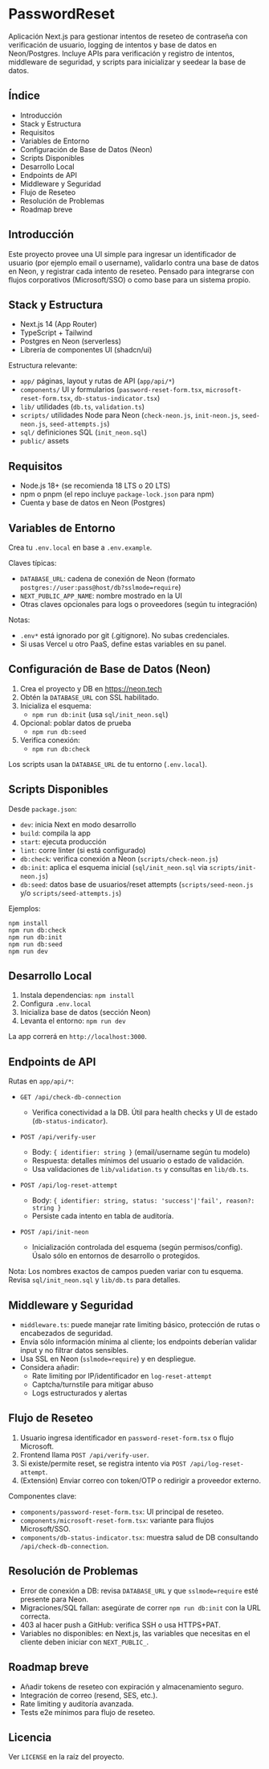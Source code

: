 # PasswordReset

Aplicación Next.js para gestionar intentos de reseteo de contraseña con verificación de usuario, logging de intentos y base de datos en Neon/Postgres. Incluye APIs para verificación y registro de intentos, middleware de seguridad, y scripts para inicializar y seedear la base de datos.

## Índice
- Introducción
- Stack y Estructura
- Requisitos
- Variables de Entorno
- Configuración de Base de Datos (Neon)
- Scripts Disponibles
- Desarrollo Local
- Endpoints de API
- Middleware y Seguridad
- Flujo de Reseteo
- Resolución de Problemas
- Roadmap breve

## Introducción
Este proyecto provee una UI simple para ingresar un identificador de usuario (por ejemplo email o username), validarlo contra una base de datos en Neon, y registrar cada intento de reseteo. Pensado para integrarse con flujos corporativos (Microsoft/SSO) o como base para un sistema propio.

## Stack y Estructura
- Next.js 14 (App Router)
- TypeScript + Tailwind
- Postgres en Neon (serverless)
- Librería de componentes UI (shadcn/ui)

Estructura relevante:
- `app/` páginas, layout y rutas de API (`app/api/*`)
- `components/` UI y formularios (`password-reset-form.tsx`, `microsoft-reset-form.tsx`, `db-status-indicator.tsx`)
- `lib/` utilidades (`db.ts`, `validation.ts`)
- `scripts/` utilidades Node para Neon (`check-neon.js`, `init-neon.js`, `seed-neon.js`, `seed-attempts.js`)
- `sql/` definiciones SQL (`init_neon.sql`)
- `public/` assets

## Requisitos
- Node.js 18+ (se recomienda 18 LTS o 20 LTS)
- npm o pnpm (el repo incluye `package-lock.json` para npm)
- Cuenta y base de datos en Neon (Postgres)

## Variables de Entorno
Crea tu `.env.local` en base a `.env.example`.

Claves típicas:
- `DATABASE_URL`: cadena de conexión de Neon (formato `postgres://user:pass@host/db?sslmode=require`)
- `NEXT_PUBLIC_APP_NAME`: nombre mostrado en la UI
- Otras claves opcionales para logs o proveedores (según tu integración)

Notas:
- `.env*` está ignorado por git (.gitignore). No subas credenciales.
- Si usas Vercel u otro PaaS, define estas variables en su panel.

## Configuración de Base de Datos (Neon)
1) Crea el proyecto y DB en https://neon.tech
2) Obtén la `DATABASE_URL` con SSL habilitado.
3) Inicializa el esquema:
   - `npm run db:init` (usa `sql/init_neon.sql`)
4) Opcional: poblar datos de prueba
   - `npm run db:seed`
5) Verifica conexión:
   - `npm run db:check`

Los scripts usan la `DATABASE_URL` de tu entorno (`.env.local`).

## Scripts Disponibles
Desde `package.json`:
- `dev`: inicia Next en modo desarrollo
- `build`: compila la app
- `start`: ejecuta producción
- `lint`: corre linter (si está configurado)
- `db:check`: verifica conexión a Neon (`scripts/check-neon.js`)
- `db:init`: aplica el esquema inicial (`sql/init_neon.sql` via `scripts/init-neon.js`)
- `db:seed`: datos base de usuarios/reset attempts (`scripts/seed-neon.js` y/o `scripts/seed-attempts.js`)

Ejemplos:
```
npm install
npm run db:check
npm run db:init
npm run db:seed
npm run dev
```

## Desarrollo Local
1) Instala dependencias: `npm install`
2) Configura `.env.local`
3) Inicializa base de datos (sección Neon)
4) Levanta el entorno: `npm run dev`

La app correrá en `http://localhost:3000`.

## Endpoints de API
Rutas en `app/api/*`:

- `GET /api/check-db-connection`
  - Verifica conectividad a la DB. Útil para health checks y UI de estado (`db-status-indicator`).

- `POST /api/verify-user`
  - Body: `{ identifier: string }` (email/username según tu modelo)
  - Respuesta: detalles mínimos del usuario o estado de validación.
  - Usa validaciones de `lib/validation.ts` y consultas en `lib/db.ts`.

- `POST /api/log-reset-attempt`
  - Body: `{ identifier: string, status: 'success'|'fail', reason?: string }`
  - Persiste cada intento en tabla de auditoría.

- `POST /api/init-neon`
  - Inicialización controlada del esquema (según permisos/config). Úsalo sólo en entornos de desarrollo o protegidos.

Nota: Los nombres exactos de campos pueden variar con tu esquema. Revisa `sql/init_neon.sql` y `lib/db.ts` para detalles.

## Middleware y Seguridad
- `middleware.ts`: puede manejar rate limiting básico, protección de rutas o encabezados de seguridad.
- Envía sólo información mínima al cliente; los endpoints deberían validar input y no filtrar datos sensibles.
- Usa SSL en Neon (`sslmode=require`) y en despliegue.
- Considera añadir:
  - Rate limiting por IP/identificador en `log-reset-attempt`
  - Captcha/turnstile para mitigar abuso
  - Logs estructurados y alertas

## Flujo de Reseteo
1) Usuario ingresa identificador en `password-reset-form.tsx` o flujo Microsoft.
2) Frontend llama `POST /api/verify-user`.
3) Si existe/permite reset, se registra intento via `POST /api/log-reset-attempt`.
4) (Extensión) Enviar correo con token/OTP o redirigir a proveedor externo.

Componentes clave:
- `components/password-reset-form.tsx`: UI principal de reseteo.
- `components/microsoft-reset-form.tsx`: variante para flujos Microsoft/SSO.
- `components/db-status-indicator.tsx`: muestra salud de DB consultando `/api/check-db-connection`.

## Resolución de Problemas
- Error de conexión a DB: revisa `DATABASE_URL` y que `sslmode=require` esté presente para Neon.
- Migraciones/SQL fallan: asegúrate de correr `npm run db:init` con la URL correcta.
- 403 al hacer push a GitHub: verifica SSH o usa HTTPS+PAT.
- Variables no disponibles: en Next.js, las variables que necesitas en el cliente deben iniciar con `NEXT_PUBLIC_`.

## Roadmap breve
- Añadir tokens de reseteo con expiración y almacenamiento seguro.
- Integración de correo (resend, SES, etc.).
- Rate limiting y auditoría avanzada.
- Tests e2e mínimos para flujo de reseteo.

## Licencia
Ver `LICENSE` en la raíz del proyecto.
